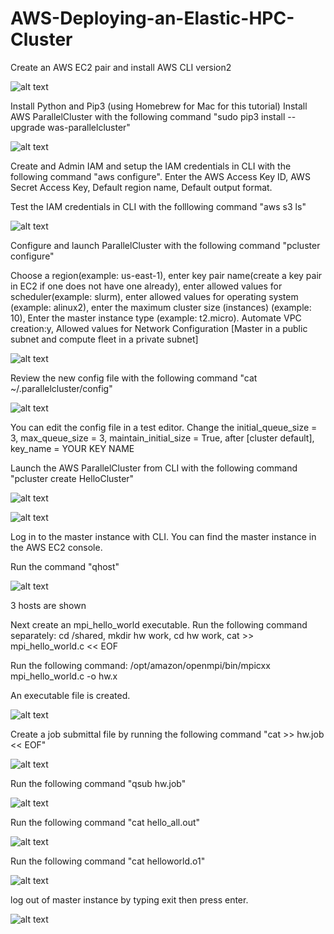 # AWS-Deploying-an-Elastic-HPC-Cluster

Create an AWS EC2 pair and install AWS CLI version2

![alt text](https://github.com/doyle199/Deploying-an-Elastic-HPC-Cluster/blob/master/AWS_CLI.png?raw=true)

Install Python and Pip3 (using Homebrew for Mac for this tutorial)
Install AWS ParallelCluster with the following command "sudo pip3 install --upgrade was-parallelcluster"

![alt text](https://github.com/doyle199/Deploying-an-Elastic-HPC-Cluster/blob/master/Install_pip3.png?raw=true)

Create and Admin IAM and setup the IAM credentials in CLI with the following command "aws configure". Enter the AWS Access Key ID, AWS Secret Access Key, Default region name, Default output format. 

Test the IAM credentials in CLI with the folllowing command "aws s3 ls"

![alt text](https://github.com/doyle199/Deploying-an-Elastic-HPC-Cluster/blob/master/aws_s3_ls.png?raw=true)

Configure and launch ParallelCluster with the following command "pcluster configure"

Choose a region(example: us-east-1), enter key pair name(create a key pair in EC2 if one does not have one already), enter allowed values for scheduler(example: slurm), enter allowed values for operating system (example: alinux2), enter the maximum cluster size (instances) (example: 10), Enter the master instance type (example: t2.micro). Automate VPC creation:y, Allowed values for Network Configuration [Master in a public subnet and compute fleet in a private subnet]

![alt text](https://github.com/doyle199/AWS_Deploying-an-Elastic-HPC-Cluster/blob/master/ParallelCuster_Config.png?raw=true)

Review the new config file with the following command "cat ~/.parallelcluster/config"

![alt text](https://github.com/doyle199/AWS_Deploying-an-Elastic-HPC-Cluster/blob/master/cat%20~:.parallelcluster:config.png?raw=true)

You can edit the config file in a test editor. Change the initial_queue_size = 3, max_queue_size = 3, maintain_initial_size = True, after [cluster default], key_name = YOUR KEY NAME

Launch the AWS ParallelCluster from CLI with the following command "pcluster create HelloCluster"

![alt text](https://github.com/doyle199/AWS_Deploying-an-Elastic-HPC-Cluster/blob/master/CLI_Launch_ParallelCluster_1.png)

![alt text](https://github.com/doyle199/AWS_Deploying-an-Elastic-HPC-Cluster/blob/master/ParallelCluster-HelloCluster_1.png)

Log in to the master instance with CLI. You can find the master instance in the AWS EC2 console.

Run the command "qhost"

![alt text](https://github.com/doyle199/AWS_Deploying-an-Elastic-HPC-Cluster/blob/master/qhost_1.png)

3 hosts are shown

Next create an mpi_hello_world executable. Run the following command separately: cd /shared, mkdir hw work, cd hw work, cat >> mpi_hello_world.c << EOF

Run the following command: /opt/amazon/openmpi/bin/mpicxx mpi_hello_world.c -o hw.x

An executable file is created.

![alt text](https://github.com/doyle199/AWS_Deploying-an-Elastic-HPC-Cluster/blob/master/mpi_hello_world_1.png)

Create a job submittal file by running the following command "cat >> hw.job << EOF"

![alt text](https://github.com/doyle199/AWS_Deploying-an-Elastic-HPC-Cluster/blob/master/cat%20%3E%3E%20hw.job%20%3C%3C%20EOF_1.png)

Run the following command "qsub hw.job"

![alt text](https://github.com/doyle199/AWS_Deploying-an-Elastic-HPC-Cluster/blob/master/Job_1.png)

Run the following command "cat hello_all.out"

![alt text](https://github.com/doyle199/AWS_Deploying-an-Elastic-HPC-Cluster/blob/master/hello_all.out.png)

Run the following command "cat helloworld.o1"

![alt text](https://github.com/doyle199/AWS_Deploying-an-Elastic-HPC-Cluster/blob/master/helloworld.o1.png)

log out of master instance by typing exit then press enter.

![alt text](https://github.com/doyle199/AWS_Deploying-an-Elastic-HPC-Cluster/blob/master/exit.png)

